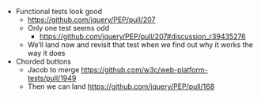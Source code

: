 * Functional tests look good
  * https://github.com/jquery/PEP/pull/207
  * Only one test seems odd
    * https://github.com/jquery/PEP/pull/207#discussion_r39435276
  * We’ll land now and revisit that test when we find out why it works the way it does
* Chorded buttons
  * Jacob to merge https://github.com/w3c/web-platform-tests/pull/1949
  * Then we can land https://github.com/jquery/PEP/pull/168
